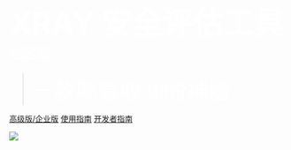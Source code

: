 # <span style="color: white; font-size: 55px;">XRAY 安全评估工具<span style="color: white; font-size: 25px;">社区版</span></span>
> <span style="color: white; font-size: 40px; line-height: normal;">一款躺着收洞的神器</span>

[高级版/企业版](/generic/compare)
[使用指南](/tutorial/introduce)
[开发者指南](/guide/README.md)

![](/assets/index.jpg)